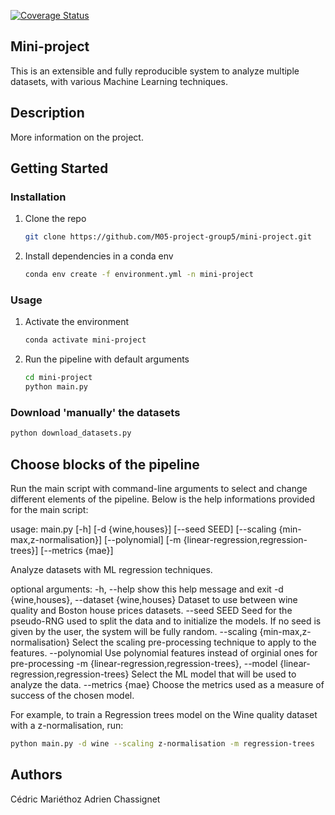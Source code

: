 [![Coverage Status](https://coveralls.io/repos/github/M05-project-group5/mini-project/badge.svg?branch=main)](https://coveralls.io/github/M05-project-group5/mini-project?branch=main)

## Mini-project
This is an extensible and fully reproducible system to analyze multiple datasets, with various Machine Learning techniques.

## Description
More information on the project.

## Getting Started

### Installation

1. Clone the repo
   ```sh
   git clone https://github.com/M05-project-group5/mini-project.git
   ```
2. Install dependencies in a conda env
   ```sh
   conda env create -f environment.yml -n mini-project
   ```
### Usage

1. Activate the environment
   ```sh
   conda activate mini-project
   ```
2. Run the pipeline with default arguments
   ```sh
   cd mini-project
   python main.py
   ```
### Download 'manually' the datasets
   ```sh
   python download_datasets.py
   ```
   
## Choose blocks of the pipeline
Run the main script with command-line arguments to select and change different elements of the pipeline.
Below is the help informations provided for the main script:

  usage: main.py [-h] [-d {wine,houses}] [--seed SEED] [--scaling {min-max,z-normalisation}] [--polynomial]
                 [-m {linear-regression,regression-trees}] [--metrics {mae}]

  Analyze datasets with ML regression techniques.

  optional arguments:
    -h, --help            show this help message and exit
    -d {wine,houses}, --dataset {wine,houses}
                          Dataset to use between wine quality and Boston house prices datasets.
    --seed SEED           Seed for the pseudo-RNG used to split the data and to initialize the models. If no seed is given
                          by the user, the system will be fully random.
    --scaling {min-max,z-normalisation}
                          Select the scaling pre-processing technique to apply to the features.
    --polynomial          Use polynomial features instead of orginial ones for pre-processing
    -m {linear-regression,regression-trees}, --model {linear-regression,regression-trees}
                          Select the ML model that will be used to analyze the data.
    --metrics {mae}       Choose the metrics used as a measure of success of the chosen model.

    
For example, to train a Regression trees model on the Wine quality dataset with a z-normalisation, run:
 ```sh
 python main.py -d wine --scaling z-normalisation -m regression-trees
 ```
 
 ## Authors
 Cédric Mariéthoz
 Adrien Chassignet
